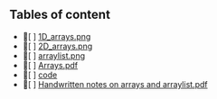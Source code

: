 ## Tables of content
- 📄[ ] [1D_arrays.png](./1D_arrays.png)
- 📄[ ] [2D_arrays.png](./2D_arrays.png)
- 📄[ ] [arraylist.png](./arraylist.png)
- 📄[ ] [Arrays.pdf](./Arrays.pdf)
- 📁[ ] [code](./code)
- 📄[ ] [Handwritten notes on arrays and arraylist.pdf](./Handwritten%20notes%20on%20arrays%20and%20arraylist.pdf)

